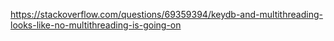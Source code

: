 https://stackoverflow.com/questions/69359394/keydb-and-multithreading-looks-like-no-multithreading-is-going-on
